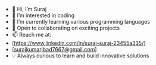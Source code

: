 - 👋 Hi, I’m Suraj
- 👀 I’m interested in coding
- 🌱 I’m currently learning various programming languages
- 🤝 Open to collaborating on exciting projects  
- 📫 Reach me at:
- [https://www.linkedin.com/in/suraj-suraj-23455a335/]
- [surajkumarjbad7667@gmail.com]
- 💡 Always curious to learn and build innovative solutions 
<!---
Kaushik11mus/Kaushik11mus is a ✨ special ✨ repository because its `README.md` (this file) appears on your GitHub profile.
You can click the Preview link to view your changes.
--->
